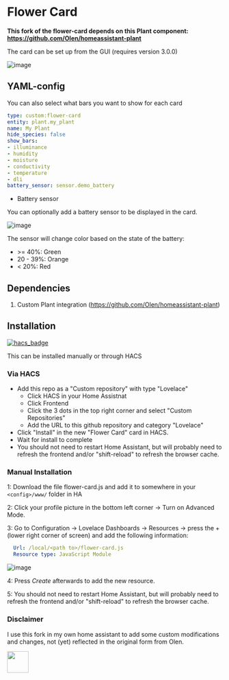 # Flower Card

**This fork of the flower-card depends on this Plant component:
https://github.com/Olen/homeassistant-plant**

The card can be set up from the GUI (requires version 3.0.0)

![image](https://github.com/Olen/lovelace-flower-card/assets/203184/a31ad564-9458-41b4-9c1f-9da13f84f2ae)

## YAML-config
You can also select what bars you want to show for each card

```yaml
type: custom:flower-card
entity: plant.my_plant
name: My Plant
hide_species: false
show_bars:
- illuminance
- humidity
- moisture
- conductivity
- temperature
- dli
battery_sensor: sensor.demo_battery
```
* Battery sensor

You can optionally add a battery sensor to be displayed in the card.

![image](https://user-images.githubusercontent.com/203184/190199923-6060efbf-7306-49e5-bbc4-26dc922d3180.png)

The sensor will change color based on the state of the battery:
* &gt;= 40%: Green
* 20 - 39%: Orange
* < 20%: Red

## Dependencies
1. Custom Plant integration (https://github.com/Olen/homeassistant-plant)

## Installation
[![hacs_badge](https://img.shields.io/badge/HACS-Custom-41BDF5.svg?style=for-the-badge)](https://github.com/hacs/integration)

This can be installed manually or through HACS
### Via HACS
* Add this repo as a "Custom repository" with type "Lovelace"
  * Click HACS in your Home Assistnat
  * Click Frontend
  * Click the 3 dots in the top right corner and select "Custom Repositories"
  * Add the URL to this github repository and category "Lovelace"
* Click "Install" in the new "Flower Card" card in HACS.
* Wait for install to complete
* You should not need to restart Home Assistant, but will probably need to refresh the frontend and/or "shift-reload" to refresh the browser cache.

### Manual Installation
1: Download the file flower-card.js and add it to somewhere in your `<config>/www/` folder in HA 
 
2: Click your profile picture in the bottom left corner -> Turn on Advanced Mode.
 
3: Go to Configuration -> Lovelace Dashboards -> Resources -> press the + (lower right corner of screen) and add the following information:

```yaml
  Url: /local/<path to>/flower-card.js
  Resource type: JavaScript Module
```
![image](https://user-images.githubusercontent.com/45675902/80322223-ebd41880-8823-11ea-992d-7070d4197f8b.png)

4: Press *Create* afterwards to add the new resource.

5: You should not need to restart Home Assistant, but will probably need to refresh the frontend and/or "shift-reload" to refresh the browser cache.


### Disclaimer
I use this fork in my own home assistant to add some custom modifications and changes, not (yet) reflected in the original form from Olen.

<a href="https://www.buymeacoffee.com/cybdis" target="_blank">
  <img src="/bmc-yellow-button.png" height="50px"/>
</a>
